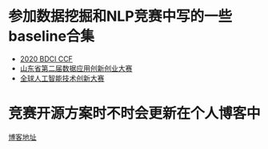 # 参加数据挖掘和NLP竞赛中写的一些baseline合集

- [2020 BDCI CCF](https://github.com/nsytsqdtn/competition_baseline/tree/main/2020%20BDCI%20CCF)
- [山东省第二届数据应用创新创业大赛](https://github.com/nsytsqdtn/competition_baseline/tree/main/%E5%B1%B1%E4%B8%9C%E7%9C%81%E7%AC%AC%E4%BA%8C%E5%B1%8A%E6%95%B0%E6%8D%AE%E5%BA%94%E7%94%A8%E5%88%9B%E6%96%B0%E5%88%9B%E4%B8%9A%E5%A4%A7%E8%B5%9B)
- [全球人工智能技术创新大赛](https://github.com/nsytsqdtn/competition_baseline/tree/main/%E5%85%A8%E7%90%83%E4%BA%BA%E5%B7%A5%E6%99%BA%E8%83%BD%E6%8A%80%E6%9C%AF%E5%88%9B%E6%96%B0%E5%A4%A7%E8%B5%9B)

# 竞赛开源方案时不时会更新在个人博客中
[博客地址](https://www.nsytsqdtn.cn)
